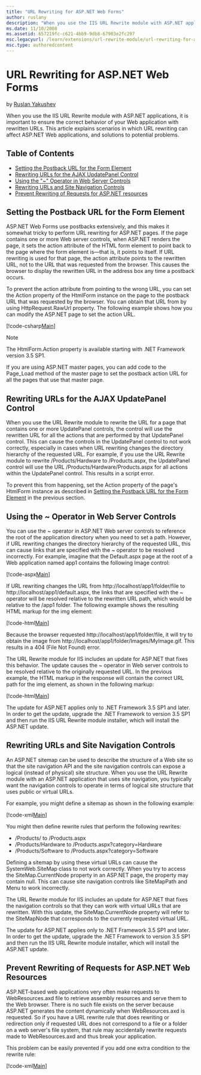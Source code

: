 ```yaml
---
title: "URL Rewriting for ASP.NET Web Forms"
author: ruslany
description: "When you use the IIS URL Rewrite module with ASP.NET applications, it is important to ensure the correct behavior of your Web application with rewritten URLs..."
ms.date: 11/10/2008
ms.assetid: 657219fc-c621-4bb9-9db8-67903e2fc297
msc.legacyurl: /learn/extensions/url-rewrite-module/url-rewriting-for-aspnet-web-forms
msc.type: authoredcontent
---
```

URL Rewriting for ASP.NET Web Forms
====================
by [Ruslan Yakushev](https://github.com/ruslany)

When you use the IIS URL Rewrite module with ASP.NET applications, it is important to ensure the correct behavior of your Web application with rewritten URLs. This article explains scenarios in which URL rewriting can affect ASP.NET Web applications, and solutions to potential problems.

## Table of Contents

- [Setting the Postback URL for the Form Element](url-rewriting-for-aspnet-web-forms.md#Form_postback_URL)
- [Rewriting URLs for the AJAX UpdatePanel Control](url-rewriting-for-aspnet-web-forms.md#AJAX_UpdatePanel)
- [Using the "~" Operator in Web Server Controls](url-rewriting-for-aspnet-web-forms.md#Using_tilda)
- [Rewriting URLs and Site Navigation Controls](url-rewriting-for-aspnet-web-forms.md#Site_navigation_controls)
- [Prevent Rewriting of Requests for ASP.NET resources](url-rewriting-for-aspnet-web-forms.md#webresources)

<a id="Form_postback_URL"></a>

## Setting the Postback URL for the Form Element

ASP.NET Web Forms use postbacks extensively, and this makes it somewhat tricky to perform URL rewriting for ASP.NET pages. If the page contains one or more Web server controls, when ASP.NET renders the page, it sets the action attribute of the HTML form element to point back to the page where the form element is—that is, it points to itself. If URL rewriting is used for that page, the action attribute points to the rewritten URL, not to the URL that was requested from the browser. This causes the browser to display the rewritten URL in the address box any time a postback occurs.

To prevent the action attribute from pointing to the wrong URL, you can set the Action property of the HtmlForm instance on the page to the postback URL that was requested by the browser. You can obtain that URL from by using HttpRequest.RawUrl property. The following example shows how you can modify the ASP.NET page to set the action URL.


[!code-csharp[Main](url-rewriting-for-aspnet-web-forms/samples/sample1.cs)]


> [!NOTE]
> The HtmlForm.Action property is available starting with .NET Framework version 3.5 SP1.


If you are using ASP.NET master pages, you can add code to the Page\_Load method of the master page to set the postback action URL for all the pages that use that master page.

<a id="AJAX_UpdatePanel"></a>

## Rewriting URLs for the AJAX UpdatePanel Control

When you use the URL Rewrite module to rewrite the URL for a page that contains one or more UpdatePanel controls, the control will use the rewritten URL for all the actions that are performed by that UpdatePanel control. This can cause the controls in the UpdatePanel control to not work correctly, especially in cases when URL rewriting changes the directory hierarchy of the requested URL. For example, if you use the URL Rewrite module to rewrite /Products/Hardware to /Products.aspx, the UpdatePanel control will use the URL /Products/Hardware/Products.aspx for all actions within the UpdatePanel control. This results in a script error.

To prevent this from happening, set the Action property of the page's HtmlForm instance as described in [Setting the Postback URL for the Form Element](url-rewriting-for-aspnet-web-forms.md#Form_postback_URL) in the previous section.

<a id="Using_tilda"></a>

## Using the ~ Operator in Web Server Controls

You can use the ~ operator in ASP.NET Web server controls to reference the root of the application directory when you need to set a path. However, if URL rewriting changes the directory hierarchy of the requested URL, this can cause links that are specified with the ~ operator to be resolved incorrectly. For example, imagine that the Default.aspx page at the root of a Web application named app1 contains the following Image control:


[!code-aspx[Main](url-rewriting-for-aspnet-web-forms/samples/sample2.aspx)]


If URL rewriting changes the URL from http://localhost/app1/folder/file to http://localhost/app1/default.aspx, the links that are specified with the ~ operator will be resolved relative to the rewritten URL path, which would be relative to the /app1 folder. The following example shows the resulting HTML markup for the img element:


[!code-html[Main](url-rewriting-for-aspnet-web-forms/samples/sample3.html)]


Because the browser requested http://localhost/app1/folder/file, it will try to obtain the image from http://localhost/app1/folder/Images/MyImage.gif. This results in a 404 (File Not Found) error.

The URL Rewrite module for IIS includes an update for ASP.NET that fixes this behavior. The update causes the ~ operator in Web server controls to be resolved relative to the originally requested URL. In the previous example, the HTML markup in the response will contain the correct URL path for the img element, as shown in the following markup:


[!code-html[Main](url-rewriting-for-aspnet-web-forms/samples/sample4.html)]


The update for ASP.NET applies only to .NET Framework 3.5 SP1 and later. In order to get the update, upgrade the .NET Framework to version 3.5 SP1 and then run the IIS URL Rewrite module installer, which will install the ASP.NET update.

<a id="Site_navigation_controls"></a>

## Rewriting URLs and Site Navigation Controls

An ASP.NET sitemap can be used to describe the structure of a Web site so that the site navigation API and the site navigation controls can expose a logical (instead of physical) site structure. When you use the URL Rewrite module with an ASP.NET application that uses site navigation, you typically want the navigation controls to operate in terms of logical site structure that uses public or virtual URLs.

For example, you might define a sitemap as shown in the following example:


[!code-xml[Main](url-rewriting-for-aspnet-web-forms/samples/sample5.xml)]


You might then define rewrite rules that perform the following rewrites:

- /Products/ to /Products.aspx
- /Products/Hardware to /Products.aspx?category=Hardware
- /Products/Software to /Products.aspx?category=Software

Defining a sitemap by using these virtual URLs can cause the SystemWeb.SiteMap class to not work correctly. When you try to access the SiteMap.CurrentNode property in an ASP.NET page, the property may contain null. This can cause site navigation controls like SiteMapPath and Menu to work incorrectly.

The URL Rewrite module for IIS includes an update for ASP.NET that fixes the navigation controls so that they can work with virtual URLs that are rewritten. With this update, the SiteMap.CurrentNode property will refer to the SiteMapNode that corresponds to the currently requested virtual URL.

The update for ASP.NET applies only to .NET Framework 3.5 SP1 and later. In order to get the update, upgrade the .NET Framework to version 3.5 SP1 and then run the IIS URL Rewrite module installer, which will install the ASP.NET update.

<a id="webresources"></a>

## Prevent Rewriting of Requests for ASP.NET Web Resources

ASP.NET-based web applications very often make requests to WebResources.axd file to retrieve assembly resources and serve them to the Web browser. There is no such file exists on the server because ASP.NET generates the content dynamically when WebResources.axd is requested. So if you have a URL rewrite rule that does rewriting or redirection only if requested URL does not correspond to a file or a folder on a web server's file system, that rule may accidentally rewrite requests made to WebResources.axd and thus break your application.

This problem can be easily prevented if you add one extra condition to the rewrite rule:


[!code-xml[Main](url-rewriting-for-aspnet-web-forms/samples/sample6.xml)]